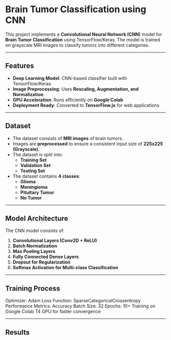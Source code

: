 #  Brain Tumor Classification using CNN

This project implements a **Convolutional Neural Network (CNN)** model for **Brain Tumor Classification** using TensorFlow/Keras. The model is trained on grayscale MRI images to classify tumors into different categories.

---

##  Features
-  **Deep Learning Model**: CNN-based classifier built with TensorFlow/Keras
-  **Image Preprocessing**: Uses **Rescaling, Augmentation, and Normalization**
-  **GPU Acceleration**: Runs efficiently on **Google Colab**
-  **Deployment Ready**: Converted to **TensorFlow.js** for web applications

---

## Dataset
- The dataset consists of **MRI images** of brain tumors.
- Images are **preprocessed** to ensure a consistent input size of **225x225 (Grayscale).**
- The dataset is split into:
  - **Training Set**
  - **Validation Set**
  - **Testing Set**
- The dataset contains **4 classes**:
  - **Glioma**
  - **Meningioma**
  - **Pituitary Tumor**
  - **No Tumor**

---

##  Model Architecture
The CNN model consists of:
1. **Convolutional Layers (Conv2D + ReLU)**
2. **Batch Normalization**
3. **Max Pooling Layers**
4. **Fully Connected Dense Layers**
5. **Dropout for Regularization**
6. **Softmax Activation for Multi-class Classification**

---
## Training Process 
Optimizer: Adam
Loss Function: SparseCategoricalCrossentropy
Performance Metrics: Accuracy
Batch Size: 32
Epochs: 10+
Training on Google Colab T4 GPU for faster convergence

---
## Results




